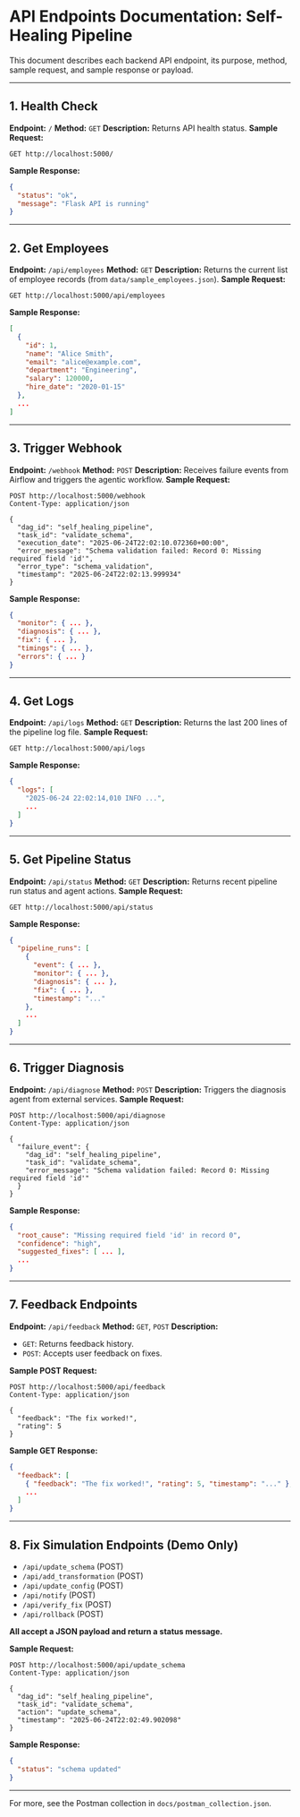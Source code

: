 # API Endpoints Documentation: Self-Healing Pipeline

This document describes each backend API endpoint, its purpose, method, sample request, and sample response or payload.

---

## 1. Health Check
**Endpoint:** `/`
**Method:** `GET`
**Description:** Returns API health status.
**Sample Request:**
```
GET http://localhost:5000/
```
**Sample Response:**
```json
{
  "status": "ok",
  "message": "Flask API is running"
}
```

---

## 2. Get Employees
**Endpoint:** `/api/employees`
**Method:** `GET`
**Description:** Returns the current list of employee records (from `data/sample_employees.json`).
**Sample Request:**
```
GET http://localhost:5000/api/employees
```
**Sample Response:**
```json
[
  {
    "id": 1,
    "name": "Alice Smith",
    "email": "alice@example.com",
    "department": "Engineering",
    "salary": 120000,
    "hire_date": "2020-01-15"
  },
  ...
]
```

---

## 3. Trigger Webhook
**Endpoint:** `/webhook`
**Method:** `POST`
**Description:** Receives failure events from Airflow and triggers the agentic workflow.
**Sample Request:**
```
POST http://localhost:5000/webhook
Content-Type: application/json

{
  "dag_id": "self_healing_pipeline",
  "task_id": "validate_schema",
  "execution_date": "2025-06-24T22:02:10.072360+00:00",
  "error_message": "Schema validation failed: Record 0: Missing required field 'id'",
  "error_type": "schema_validation",
  "timestamp": "2025-06-24T22:02:13.999934"
}
```
**Sample Response:**
```json
{
  "monitor": { ... },
  "diagnosis": { ... },
  "fix": { ... },
  "timings": { ... },
  "errors": { ... }
}
```

---

## 4. Get Logs
**Endpoint:** `/api/logs`
**Method:** `GET`
**Description:** Returns the last 200 lines of the pipeline log file.
**Sample Request:**
```
GET http://localhost:5000/api/logs
```
**Sample Response:**
```json
{
  "logs": [
    "2025-06-24 22:02:14,010 INFO ...",
    ...
  ]
}
```

---

## 5. Get Pipeline Status
**Endpoint:** `/api/status`
**Method:** `GET`
**Description:** Returns recent pipeline run status and agent actions.
**Sample Request:**
```
GET http://localhost:5000/api/status
```
**Sample Response:**
```json
{
  "pipeline_runs": [
    {
      "event": { ... },
      "monitor": { ... },
      "diagnosis": { ... },
      "fix": { ... },
      "timestamp": "..."
    },
    ...
  ]
}
```

---

## 6. Trigger Diagnosis
**Endpoint:** `/api/diagnose`
**Method:** `POST`
**Description:** Triggers the diagnosis agent from external services.
**Sample Request:**
```
POST http://localhost:5000/api/diagnose
Content-Type: application/json

{
  "failure_event": {
    "dag_id": "self_healing_pipeline",
    "task_id": "validate_schema",
    "error_message": "Schema validation failed: Record 0: Missing required field 'id'"
  }
}
```
**Sample Response:**
```json
{
  "root_cause": "Missing required field 'id' in record 0",
  "confidence": "high",
  "suggested_fixes": [ ... ],
  ...
}
```

---

## 7. Feedback Endpoints
**Endpoint:** `/api/feedback`
**Method:** `GET`, `POST`
**Description:**
- `GET`: Returns feedback history.
- `POST`: Accepts user feedback on fixes.

**Sample POST Request:**
```
POST http://localhost:5000/api/feedback
Content-Type: application/json

{
  "feedback": "The fix worked!",
  "rating": 5
}
```
**Sample GET Response:**
```json
{
  "feedback": [
    { "feedback": "The fix worked!", "rating": 5, "timestamp": "..." },
    ...
  ]
}
```

---

## 8. Fix Simulation Endpoints (Demo Only)
- `/api/update_schema` (POST)
- `/api/add_transformation` (POST)
- `/api/update_config` (POST)
- `/api/notify` (POST)
- `/api/verify_fix` (POST)
- `/api/rollback` (POST)

**All accept a JSON payload and return a status message.**

**Sample Request:**
```
POST http://localhost:5000/api/update_schema
Content-Type: application/json

{
  "dag_id": "self_healing_pipeline",
  "task_id": "validate_schema",
  "action": "update_schema",
  "timestamp": "2025-06-24T22:02:49.902098"
}
```
**Sample Response:**
```json
{
  "status": "schema updated"
}
```

---

For more, see the Postman collection in `docs/postman_collection.json`.
